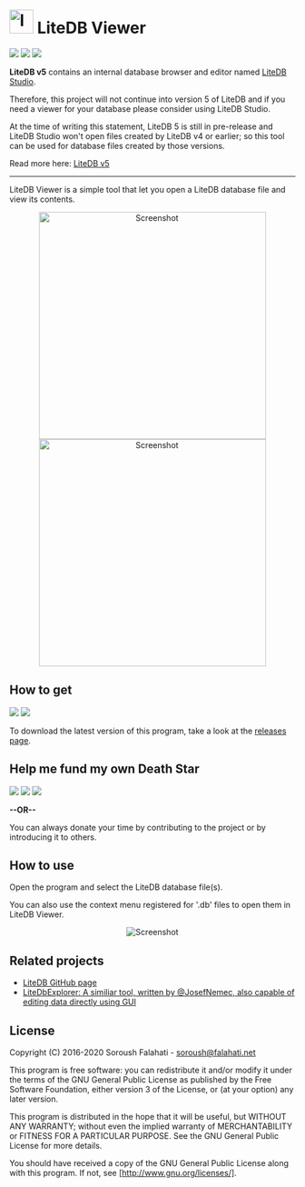 # <img src="logo.png" width="42" alt="Icon"> LiteDB Viewer
[![](https://img.shields.io/github/license/falahati/LiteDBViewer.svg?style=flat-square)](https://github.com/falahati/LiteDBViewer/blob/master/LICENSE)
[![](https://img.shields.io/github/commit-activity/y/falahati/LiteDBViewer.svg?style=flat-square)](https://github.com/falahati/LiteDBViewer/commits/master)
[![](https://img.shields.io/github/issues/falahati/LiteDBViewer.svg?style=flat-square)](https://github.com/falahati/LiteDBViewer/issues)

**LiteDB v5** contains an internal database browser and editor named [LiteDB Studio](https://github.com/mbdavid/LiteDB#v5). 

Therefore, this project will not continue into version 5 of LiteDB and if you need a viewer for your database please consider using LiteDB Studio. 

At the time of writing this statement, LiteDB 5 is still in pre-release and LiteDB Studio won't open files created by LiteDB v4 or earlier; so this tool can be used for database files created by those versions. 

Read more here: [LiteDB v5](https://github.com/mbdavid/LiteDB.Studio)

---

LiteDB Viewer is a simple tool that let you open a LiteDB database file and view its contents.

<p align="center"><img align="center" src="/screenshot.jpg?raw=true" width="400" alt="Screenshot"><img align="center" src="/hexview.jpg?raw=true" width="400" alt="Screenshot"></p>

## How to get
[![](https://img.shields.io/github/downloads/falahati/LiteDBViewer/total.svg?style=flat-square)](https://github.com/falahati/LiteDBViewer/releases)
[![](https://img.shields.io/github/tag-date/falahati/LiteDBViewer.svg?label=version&style=flat-square)](https://github.com/falahati/LiteDBViewer/releases)

To download the latest version of this program, take a look at the <a href="https://github.com/falahati/LiteDBViewer/releases">releases page</a>.

## Help me fund my own Death Star

[![](https://img.shields.io/badge/crypto-CoinPayments-8a00a3.svg?style=flat-square)](https://www.coinpayments.net/index.php?cmd=_donate&reset=1&merchant=820707aded07845511b841f9c4c335cd&item_name=Donate&currency=USD&amountf=20.00000000&allow_amount=1&want_shipping=0&allow_extra=1)
[![](https://img.shields.io/badge/shetab-ZarinPal-8a00a3.svg?style=flat-square)](https://zarinp.al/@falahati)
[![](https://img.shields.io/badge/usd-Paypal-8a00a3.svg?style=flat-square)](https://www.paypal.com/cgi-bin/webscr?cmd=_donations&business=ramin.graphix@gmail.com&lc=US&item_name=Donate&no_note=0&cn=&curency_code=USD&bn=PP-DonationsBF:btn_donateCC_LG.gif:NonHosted)

**--OR--**

You can always donate your time by contributing to the project or by introducing it to others.

## How to use
Open the program and select the LiteDB database file(s).

You can also use the context menu registered for '.db' files to open them in LiteDB Viewer.
<p align="center">
<img align="center" src="/contextmenu.jpg?raw=true" alt="Screenshot">
</p>

## Related projects
* <a href="https://github.com/mbdavid/LiteDB">LiteDB GitHub page</a>
* <a href="https://github.com/JosefNemec/LiteDbExplorer">LiteDbExplorer: A similiar tool, written by @JosefNemec, also capable of editing data directly using GUI</a>

## License
Copyright (C) 2016-2020 Soroush Falahati - soroush@falahati.net

This program is free software: you can redistribute it and/or modify
it under the terms of the GNU General Public License as published by
the Free Software Foundation, either version 3 of the License, or
(at your option) any later version.

This program is distributed in the hope that it will be useful,
but WITHOUT ANY WARRANTY; without even the implied warranty of
MERCHANTABILITY or FITNESS FOR A PARTICULAR PURPOSE.  See the
GNU General Public License for more details.

You should have received a copy of the GNU General Public License
along with this program.  If not, see [http://www.gnu.org/licenses/].
